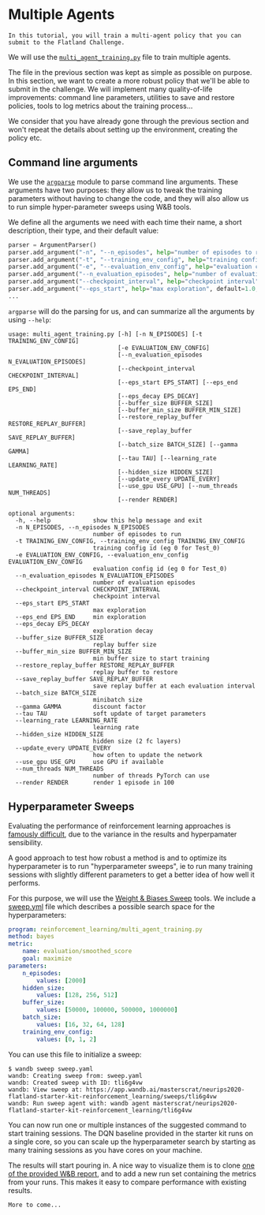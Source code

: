 Multiple Agents
===============

```{admonition} Goal
In this tutorial, you will train a multi-agent policy that you can submit to the Flatland Challenge.
```

We will use the [`multi_agent_training.py`](https://gitlab.aicrowd.com/flatland/flatland-starter-kit/-/blob/flatland3/reinforcement_learning/multi_agent_training.py) file to train multiple agents.

The file in the previous section was kept as simple as possible on purpose. In this section, we want to create a more robust policy that we'll be able to submit in the challenge. We will implement many quality-of-life improvements: command line parameters, utilities to save and restore policies, tools to log metrics about the training process...

We consider that you have already gone through the previous section and won't repeat the details about setting up the environment, creating the policy etc.

Command line arguments
----------------------

We use the [`argparse`](https://pypi.org/project/argparse/) module to parse command line arguments. These arguments have two purposes: they allow us to tweak the training parameters without having to change the code, and they will also allow us to run simple hyper-parameter sweeps using W&B tools.

We define all the arguments we need with each time their name, a short description, their type, and their default value:

```python
parser = ArgumentParser()
parser.add_argument("-n", "--n_episodes", help="number of episodes to run", default=2500, type=int)
parser.add_argument("-t", "--training_env_config", help="training config id (eg 0 for Test_0)", default=0, type=int)
parser.add_argument("-e", "--evaluation_env_config", help="evaluation config id (eg 0 for Test_0)", default=0, type=int)
parser.add_argument("--n_evaluation_episodes", help="number of evaluation episodes", default=25, type=int)
parser.add_argument("--checkpoint_interval", help="checkpoint interval", default=100, type=int)
parser.add_argument("--eps_start", help="max exploration", default=1.0, type=float)
...
```

`argparse` will do the parsing for us, and can summarize all the arguments by using `--help`:

```console
usage: multi_agent_training.py [-h] [-n N_EPISODES] [-t TRAINING_ENV_CONFIG]
                               [-e EVALUATION_ENV_CONFIG]
                               [--n_evaluation_episodes N_EVALUATION_EPISODES]
                               [--checkpoint_interval CHECKPOINT_INTERVAL]
                               [--eps_start EPS_START] [--eps_end EPS_END]
                               [--eps_decay EPS_DECAY]
                               [--buffer_size BUFFER_SIZE]
                               [--buffer_min_size BUFFER_MIN_SIZE]
                               [--restore_replay_buffer RESTORE_REPLAY_BUFFER]
                               [--save_replay_buffer SAVE_REPLAY_BUFFER]
                               [--batch_size BATCH_SIZE] [--gamma GAMMA]
                               [--tau TAU] [--learning_rate LEARNING_RATE]
                               [--hidden_size HIDDEN_SIZE]
                               [--update_every UPDATE_EVERY]
                               [--use_gpu USE_GPU] [--num_threads NUM_THREADS]
                               [--render RENDER]

optional arguments:
  -h, --help            show this help message and exit
  -n N_EPISODES, --n_episodes N_EPISODES
                        number of episodes to run
  -t TRAINING_ENV_CONFIG, --training_env_config TRAINING_ENV_CONFIG
                        training config id (eg 0 for Test_0)
  -e EVALUATION_ENV_CONFIG, --evaluation_env_config EVALUATION_ENV_CONFIG
                        evaluation config id (eg 0 for Test_0)
  --n_evaluation_episodes N_EVALUATION_EPISODES
                        number of evaluation episodes
  --checkpoint_interval CHECKPOINT_INTERVAL
                        checkpoint interval
  --eps_start EPS_START
                        max exploration
  --eps_end EPS_END     min exploration
  --eps_decay EPS_DECAY
                        exploration decay
  --buffer_size BUFFER_SIZE
                        replay buffer size
  --buffer_min_size BUFFER_MIN_SIZE
                        min buffer size to start training
  --restore_replay_buffer RESTORE_REPLAY_BUFFER
                        replay buffer to restore
  --save_replay_buffer SAVE_REPLAY_BUFFER
                        save replay buffer at each evaluation interval
  --batch_size BATCH_SIZE
                        minibatch size
  --gamma GAMMA         discount factor
  --tau TAU             soft update of target parameters
  --learning_rate LEARNING_RATE
                        learning rate
  --hidden_size HIDDEN_SIZE
                        hidden size (2 fc layers)
  --update_every UPDATE_EVERY
                        how often to update the network
  --use_gpu USE_GPU     use GPU if available
  --num_threads NUM_THREADS
                        number of threads PyTorch can use
  --render RENDER       render 1 episode in 100
```

Hyperparameter Sweeps
---------------------

Evaluating the performance of reinforcement learning approaches is [famously difficult](https://arxiv.org/abs/1709.06560), due to the variance in the results and hyperpamater sensibility.

A good approach to test how robust a method is and to optimize its hyperparameter is to run "hyperparameter sweeps", ie to run many training sessions with slightly different parameters to get a better idea of how well it performs.

For this purpose, we will use the [Weight & Biases Sweep](https://docs.wandb.com/sweeps) tools. We include a [sweep.yml](https://gitlab.aicrowd.com/flatland/neurips2020-flatland-starter-kit/blob/master/sweep.yaml) file which describes a possible search space for the hyperparameters:

```yaml
program: reinforcement_learning/multi_agent_training.py
method: bayes
metric:
    name: evaluation/smoothed_score
    goal: maximize
parameters:
    n_episodes:
        values: [2000]
    hidden_size:
        values: [128, 256, 512]
    buffer_size:
        values: [50000, 100000, 500000, 1000000]
    batch_size:
        values: [16, 32, 64, 128]
    training_env_config:
        values: [0, 1, 2]
```

You can use this file to initialize a sweep:

```console
$ wandb sweep sweep.yaml
wandb: Creating sweep from: sweep.yaml
wandb: Created sweep with ID: tli6g4vw
wandb: View sweep at: https://app.wandb.ai/masterscrat/neurips2020-flatland-starter-kit-reinforcement_learning/sweeps/tli6g4vw
wandb: Run sweep agent with: wandb agent masterscrat/neurips2020-flatland-starter-kit-reinforcement_learning/tli6g4vw
```

You can now run one or multiple instances of the suggested command to start training sessions. The DQN baseline provided in the starter kit runs on a single core, so you can scale up the hyperparameter search by starting as many training sessions as you have cores on your machine.

The results will start pouring in. A nice way to visualize them is to clone [one of the provided W&B report](https://wandb.ai/masterscrat/flatland-examples-reinforcement_learning/reports/Flatland-Starter-Kit-Training-in-environments-of-various-sizes--VmlldzoxNjgxMTk), and to add a new run set containing the metrics from your runs. This makes it easy to compare performance with existing results.

```{admonition}
More to come...
```
